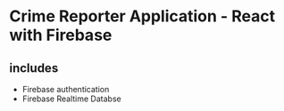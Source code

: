 # Crime Reporter Application - React with Firebase

## includes

- Firebase authentication
- Firebase Realtime Databse
